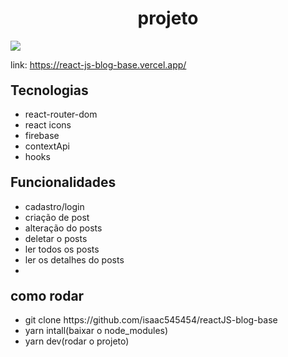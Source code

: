 
<h1 style="text-align: center">projeto</h1>
<img src="20221022_193512.gif">
 
<p>link: <a href="https://react-js-blog-base.vercel.app/">https://react-js-blog-base.vercel.app/</a></p>

<h2 style="margin-top: 20px">Tecnologias</h2>
<ul>
  <li>react-router-dom</li>
  <li>react icons</li>
  <li>firebase</li>
  <li>contextApi</li>
  <li>hooks</li>
</ul>

<h2 style="margin-top: 20px">Funcionalidades</h2>
<ul>
  <li>cadastro/login</li>
  <li>criação de post</li>
  <li>alteração do posts</li>
  <li>deletar o posts</li>
  <li>ler todos os posts</li>
  <li>ler os detalhes do posts<li>
</ul>

<h2 style="margin-top: 20px">como rodar</h2>
<ul>
   <li>git clone https://github.com/isaac545454/reactJS-blog-base</li>
   <li>yarn intall(baixar o node_modules)</li> 
   <li>yarn dev(rodar o projeto)</li> 
</ul>
